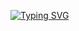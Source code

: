 [![Typing SVG](https://readme-typing-svg.demolab.com/?lines=Welcome+to+Francesco's+corner.;Second+line+of+text)](https://git.io/typing-svg)

